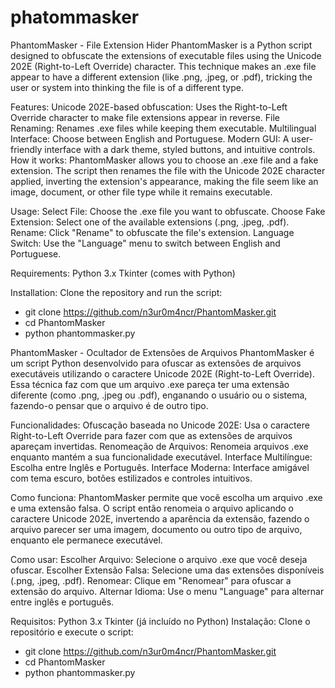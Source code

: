 # phatommasker
PhantomMasker - File Extension Hider
PhantomMasker is a Python script designed to obfuscate the extensions of executable files using the Unicode 202E (Right-to-Left Override) character. This technique makes an .exe file appear to have a different extension (like .png, .jpeg, or .pdf), tricking the user or system into thinking the file is of a different type.

Features:
Unicode 202E-based obfuscation: Uses the Right-to-Left Override character to make file extensions appear in reverse.
File Renaming: Renames .exe files while keeping them executable.
Multilingual Interface: Choose between English and Portuguese.
Modern GUI: A user-friendly interface with a dark theme, styled buttons, and intuitive controls.
How it works:
PhantomMasker allows you to choose an .exe file and a fake extension. The script then renames the file with the Unicode 202E character applied, inverting the extension's appearance, making the file seem like an image, document, or other file type while it remains executable.

Usage:
Select File: Choose the .exe file you want to obfuscate.
Choose Fake Extension: Select one of the available extensions (.png, .jpeg, .pdf).
Rename: Click "Rename" to obfuscate the file's extension.
Language Switch: Use the "Language" menu to switch between English and Portuguese.

Requirements:
Python 3.x
Tkinter (comes with Python)

Installation:
Clone the repository and run the script:


- git clone https://github.com/n3ur0m4ncr/PhantomMasker.git
- cd PhantomMasker
- python phantommasker.py

PhantomMasker - Ocultador de Extensões de Arquivos
PhantomMasker é um script Python desenvolvido para ofuscar as extensões de arquivos executáveis utilizando o caractere Unicode 202E (Right-to-Left Override). Essa técnica faz com que um arquivo .exe pareça ter uma extensão diferente (como .png, .jpeg ou .pdf), enganando o usuário ou o sistema, fazendo-o pensar que o arquivo é de outro tipo.

Funcionalidades:
Ofuscação baseada no Unicode 202E: Usa o caractere Right-to-Left Override para fazer com que as extensões de arquivos apareçam invertidas.
Renomeação de Arquivos: Renomeia arquivos .exe enquanto mantém a sua funcionalidade executável.
Interface Multilíngue: Escolha entre Inglês e Português.
Interface Moderna: Interface amigável com tema escuro, botões estilizados e controles intuitivos.

Como funciona:
PhantomMasker permite que você escolha um arquivo .exe e uma extensão falsa. O script então renomeia o arquivo aplicando o caractere Unicode 202E, invertendo a aparência da extensão, fazendo o arquivo parecer ser uma imagem, documento ou outro tipo de arquivo, enquanto ele permanece executável.

Como usar:
Escolher Arquivo: Selecione o arquivo .exe que você deseja ofuscar.
Escolher Extensão Falsa: Selecione uma das extensões disponíveis (.png, .jpeg, .pdf).
Renomear: Clique em "Renomear" para ofuscar a extensão do arquivo.
Alternar Idioma: Use o menu "Language" para alternar entre inglês e português.

Requisitos:
Python 3.x
Tkinter (já incluído no Python)
Instalação:
Clone o repositório e execute o script:

- git clone https://github.com/n3ur0m4ncr/PhantomMasker.git
- cd PhantomMasker
- python phantommasker.py

